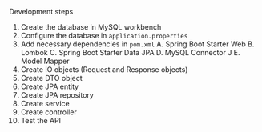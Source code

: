 Development steps

1. Create the database in MySQL workbench
2. Configure the database in `application.properties`
3. Add necessary dependencies in `pom.xml`
 A. Spring Boot Starter Web
 B. Lombok
 C. Spring Boot Starter Data JPA
 D. MySQL Connector J
 E. Model Mapper
4. Create IO objects (Request and Response objects)
5. Create DTO object
6. Create JPA entity
7. Create JPA repository
8. Create service
9. Create controller
10. Test the API